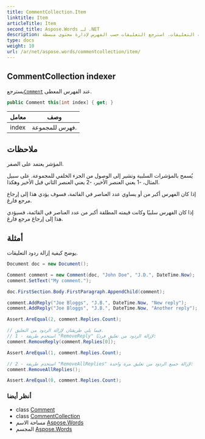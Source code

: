 ```yaml
---
title: CommentCollection.Item
linktitle: Item
articleTitle: Item
second_title: Aspose.Words لـ .NET
description: الوصول إلى تعليقات محددة بسهولة باستخدام خاصية عنصر مجموعة التعليقات. استرجع التعليقات حسب الفهرس لإدارة محتوى مبسطة.
type: docs
weight: 10
url: /ar/net/aspose.words/commentcollection/item/
---
```

## CommentCollection indexer

يسترجع[`Comment`](../../comment/) عند الفهرس المعطى.

```csharp
public Comment this[int index] { get; }
```

| معامل | وصف |
| --- | --- |
| index | فهرس للمجموعة. |

## ملاحظات

المؤشر يعتمد على الصفر.

يُسمح بالمؤشرات السلبية وتشير إلى الوصول من الجزء الخلفي للمجموعة. على سبيل المثال، -1 يعني العنصر الأخير، -2 يعني العنصر الثاني قبل الأخير وهكذا.

إذا كان الفهرس أكبر من أو يساوي عدد العناصر في القائمة، فسوف يؤدي هذا إلى إرجاع مرجع فارغ.

إذا كان الفهرس سلبيًا وكانت قيمته المطلقة أكبر من عدد العناصر في القائمة، فسيؤدي هذا إلى إرجاع مرجع فارغ.

## أمثلة

يوضح كيفية إزالة ردود التعليقات.

```csharp
Document doc = new Document();

Comment comment = new Comment(doc, "John Doe", "J.D.", DateTime.Now);
comment.SetText("My comment.");

doc.FirstSection.Body.FirstParagraph.AppendChild(comment);

comment.AddReply("Joe Bloggs", "J.B.", DateTime.Now, "New reply");
comment.AddReply("Joe Bloggs", "J.B.", DateTime.Now, "Another reply");

Assert.AreEqual(2, comment.Replies.Count); 

// فيما يلي طريقتان لإزالة الردود من التعليق.
// 1 - استخدم طريقة "RemoveReply" لإزالة الردود من تعليق فرديًا:
comment.RemoveReply(comment.Replies[0]);

Assert.AreEqual(1, comment.Replies.Count);

// 2 - استخدم طريقة "RemoveAllReplies" لإزالة جميع الردود من تعليق مرة واحدة:
comment.RemoveAllReplies();

Assert.AreEqual(0, comment.Replies.Count);
```

### أنظر أيضا

* class [Comment](../../comment/)
* class [CommentCollection](../)
* مساحة الاسم [Aspose.Words](../../../aspose.words/)
* المجسم [Aspose.Words](../../../)
